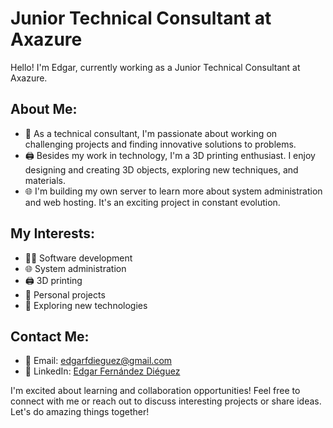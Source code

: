 # Junior Technical Consultant at Axazure

Hello! I'm Edgar, currently working as a Junior Technical Consultant at Axazure.

## About Me:
- 🔧 As a technical consultant, I'm passionate about working on challenging projects and finding innovative solutions to problems.
- 🖨️ Besides my work in technology, I'm a 3D printing enthusiast. I enjoy designing and creating 3D objects, exploring new techniques, and materials.
- 🌐 I'm building my own server to learn more about system administration and web hosting. It's an exciting project in constant evolution.

## My Interests:
- 👨‍💻 Software development
- 🌐 System administration
- 🖨️ 3D printing
- 🌱 Personal projects
- 🚀 Exploring new technologies

## Contact Me:
- 📧 Email: [edgarfdieguez@gmail.com](mailto:edgarfdieguez@gmail.com)
- 💼 LinkedIn: [Edgar Fernández Diéguez](https://www.linkedin.com/in/edgar-fern%C3%A1ndez-di%C3%A9guez-a229b922b/)

I'm excited about learning and collaboration opportunities! Feel free to connect with me or reach out to discuss interesting projects or share ideas. Let's do amazing things together!
